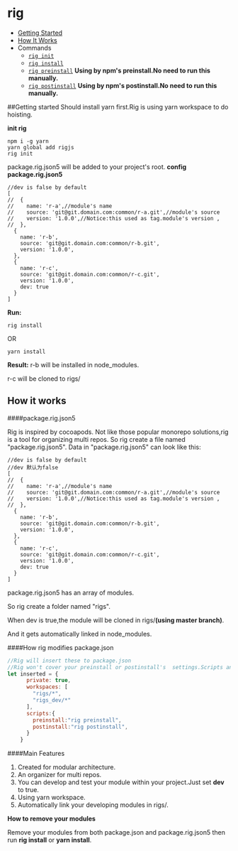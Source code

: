 # rig

- [Getting Started](#getting-started)
- [How It Works](#how-it-works)
- Commands
  - [`rig init`](./commands/publish#readme)
  - [`rig install`](./commands/publish#readme)
  - [`rig preinstall`](./commands/publish#readme) **Using by npm's preinstall.No need to run this manually.**
  - [`rig postinstall`](./commands/publish#readme) **Using by npm's postinstall.No need to run this manually.**

##Getting started
Should install yarn first.Rig is using yarn workspace to do hoisting.

**init rig**

```shell script
npm i -g yarn 
yarn global add rigjs
rig init
```
package.rig.json5 will be added to your project's root.
**config package.rig.json5**
```json5
//dev is false by default
[
//  {
//    name: 'r-a',//module's name
//    source: 'git@git.domain.com:common/r-a.git',//module's source
//    version: '1.0.0',//Notice:this used as tag.module's version ,
//  },
  {
    name: 'r-b',
    source: 'git@git.domain.com:common/r-b.git',
    version: '1.0.0',
  },
  {
    name: 'r-c',
    source: 'git@git.domain.com:common/r-c.git',
    version: '1.0.0',
    dev: true
  }
]
```
**Run:**
```shell script
rig install
```
OR
```shell script
yarn install
```
**Result:**
r-b will be installed in node_modules.

r-c will be cloned to rigs/
## How it works

####package.rig.json5

Rig is inspired by cocoapods.
Not like those popular monorepo solutions,rig is a tool for organizing multi repos.
So rig create a file named "package.rig.json5".
Data in "package.rig.json5" can look like this:
```json5
//dev is false by default
//dev 默认为false
[
//  {
//    name: 'r-a',//module's name
//    source: 'git@git.domain.com:common/r-a.git',//module's source
//    version: '1.0.0',//Notice:this used as tag.module's version ,
//  },
  {
    name: 'r-b',
    source: 'git@git.domain.com:common/r-b.git',
    version: '1.0.0',
  },
  {
    name: 'r-c',
    source: 'git@git.domain.com:common/r-c.git',
    version: '1.0.0',
    dev: true
  }
]
```
package.rig.json5 has an array of modules.

So rig create a folder named "rigs".

When dev is true,the module will be cloned in rigs/**(using master branch)**.

And it gets automatically linked in node_modules.

####How rig modifies package.json

```javascript
//Rig will insert these to package.json
//Rig won't cover your preinstall or postinstall's  settings.Scripts and workspaces will be appended.
let inserted = {
      private: true,
      workspaces: [
        "rigs/*",
        "rigs_dev/*"
      ],
      scripts:{
        preinstall:"rig preinstall",
        postinstall:"rig postinstall",
      }
    }
```


####Main Features

1. Created for modular architecture.
2. An organizer for multi repos.
3. You can develop and test your module within your project.Just set **dev** to true.
4. Using yarn workspace.
5. Automatically link your developing modules in rigs/.

**How to remove your modules**

Remove your modules from both package.json and package.rig.json5 then run **rig install** or **yarn install**.





